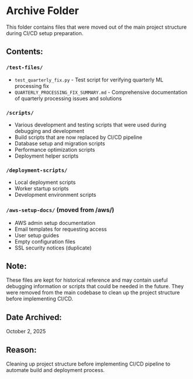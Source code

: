 # Archive Folder

This folder contains files that were moved out of the main project structure during CI/CD setup preparation.

## Contents:

### `/test-files/`
- `test_quarterly_fix.py` - Test script for verifying quarterly ML processing fix
- `QUARTERLY_PROCESSING_FIX_SUMMARY.md` - Comprehensive documentation of quarterly processing issues and solutions

### `/scripts/`
- Various development and testing scripts that were used during debugging and development
- Build scripts that are now replaced by CI/CD pipeline
- Database setup and migration scripts
- Performance optimization scripts
- Deployment helper scripts

### `/deployment-scripts/`
- Local deployment scripts
- Worker startup scripts
- Development environment scripts

### `/aws-setup-docs/` (moved from /aws/)
- AWS admin setup documentation
- Email templates for requesting access
- User setup guides
- Empty configuration files
- SSL security notices (duplicate)

## Note:
These files are kept for historical reference and may contain useful debugging information or scripts that could be needed in the future. They were removed from the main codebase to clean up the project structure before implementing CI/CD.

## Date Archived:
October 2, 2025

## Reason:
Cleaning up project structure before implementing CI/CD pipeline to automate build and deployment process.
